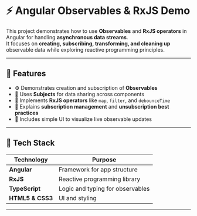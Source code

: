 # ⚡ Angular Observables & RxJS Demo

This project demonstrates how to use **Observables** and **RxJS operators** in Angular for handling **asynchronous data streams**.  
It focuses on **creating, subscribing, transforming, and cleaning up** observable data while exploring reactive programming principles.

---

## 🚀 Features

- ⚙️ Demonstrates creation and subscription of **Observables**
- 🔁 Uses **Subjects** for data sharing across components
- 🧠 Implements **RxJS operators** like `map`, `filter`, and `debounceTime`
- 🧩 Explains **subscription management** and **unsubscription best practices**
- 🎨 Includes simple UI to visualize live observable updates

---

## 🧰 Tech Stack

| Technology | Purpose |
|-------------|----------|
| **Angular** | Framework for app structure |
| **RxJS** | Reactive programming library |
| **TypeScript** | Logic and typing for observables |
| **HTML5 & CSS3** | UI and styling |

---

